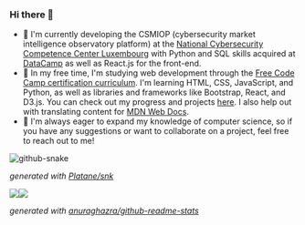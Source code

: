 ### Hi there 👋

- 🔭 I'm currently developing the CSMIOP (cybersecurity market intelligence observatory platform) at the [National Cybersecurity Competence Center Luxembourg](https://nc3.lu/) with Python and SQL skills acquired at [DataCamp](https://www.datacamp.com) as well as React.js for the front-end.
- 🌱 In my free time, I'm studying web development through the [Free Code Camp certification curriculum](https://www.freecodecamp.org/news/freecodecamp-certifications/). I'm learning HTML, CSS, JavaScript, and Python, as well as libraries and frameworks like Bootstrap, React, and D3.js. You can check out my progress and projects [here](https://github.com/gregWDumont/FreeCodeCamp_certifications). I also help out with translating content for [MDN Web Docs](https://developer.mozilla.org/).
- 👯 I'm always eager to expand my knowledge of computer science, so if you have any suggestions or want to collaborate on a project, feel free to reach out to me!

<picture>
<source
media="(prefers-color-scheme: dark)" srcset="https://raw.githubusercontent.com/gregWDumont/gregWDumont/output/github-contribution-grid-snake-dark.svg"
/>
<source
media="(prefers-color-scheme: light)" srcset="https://raw.githubusercontent.com/gregWDumont/gregWDumont/output/github-contribution-grid-snake.svg"
/>
<img
alt="github-snake"
/>
</picture>

_generated with [Platane/snk](https://github.com/Platane/snk)_

<div align="center" style="display: inline-flex;">
    <picture>
        <source srcset="https://github-readme-stats-sigma-five.vercel.app/api/top-langs/?username=gregWDumont&layout=donut&rank_icon=github&theme=chartreuse-dark" media="(prefers-color-scheme: dark)" />
        <source srcset="https://github-readme-stats-sigma-five.vercel.app/api/top-langs/?username=gregWDumont&layout=donut&rank_icon=github&theme=transparent" media="(prefers-color-scheme: light), (prefers-color-scheme: no-preference)" />
        <img src="https://github-readme-stats-sigma-five.vercel.app/api/top-langs/?username=gregWDumont&layout=donut&rank_icon=github&theme=transparent"/>
    </picture>
    <picture>
        <source srcset="https://github-readme-stats-sigma-five.vercel.app/api?username=gregWDumont&show_icons=true&count_private=true&rank_icon=github&theme=chartreuse-dark" media="(prefers-color-scheme: dark)" />
        <source srcset="https://github-readme-stats-sigma-five.vercel.app/api?username=gregWDumont&show_icons=true&count_private=true&rank_icon=github&theme=transparent" media="(prefers-color-scheme: light), (prefers-color-scheme: no-preference)" />
        <img src="https://github-readme-stats-sigma-five.vercel.app/api?username=gregWDumont&show_icons=true&count_private=true&rank_icon=github&theme=transparent"/>
    </picture>
</div>

_generated with [anuraghazra/github-readme-stats](https://github.com/anuraghazra/github-readme-stats)_
